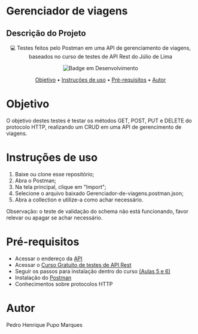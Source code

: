 # Gerenciador de viagens

## Descrição do Projeto
<p align="center"> 💻 Testes feitos pelo Postman em uma API de gerenciamento de viagens, baseados no curso de testes de API Rest do Júlio de Lima</p>

<div align="center">

	
 
 ![Badge em Desenvolvimento](https://img.shields.io/badge/Postman-FF6C37?style=for-the-badge&logo=Postman&logoColor=white) 
</div>
<p align="center">
 <a href="#objetivo">Objetivo</a> •
 <a href="#instruções-de-uso">Instruções de uso</a> • 
 <a href="#pré-requisitos">Pré-requisitos</a> • 
 <a href="#autor">Autor</a>
</p>

Objetivo
============

O objetivo destes testes é testar os métodos GET, POST, PUT e DELETE do protocolo HTTP, realizando um CRUD em uma API de gerencimento de viagens.

Instruções de uso
============
1. Baixe ou clone esse repositório;
2. Abra o Postman;
3. Na tela principal, clique em "Import";
4. Selecione o arquivo baixado Gerenciador-de-viagens.postman.json;
5. Abra a collection e utilize-a como achar necessário.

Observação: o teste de validação do schema não está funcionando, favor relevar ou apagar se achar necessário.

Pré-requisitos
============
- Acessar o endereço da <a href="https://github.com/AntonioMontanha/gerenciador-viagens">API</a>
- Acessar o <a href="https://www.youtube.com/playlist?list=PLf8x7B3nFTl17WeEVj405tHlstiq1kNBX">Curso Gratuito de testes de API Rest</a>
- Seguir os passos para instalação dentro do curso <a href="https://www.youtube.com/watch?v=9qeH4mmAWY4&list=PLf8x7B3nFTl17WeEVj405tHlstiq1kNBX&index=5&t=17s">(Aulas 5 e 6)</a>
- Instalação do <a href="https://www.postman.com/">Postman</a>
- Conhecimentos sobre protocolos HTTP

Autor
============
Pedro Henrique Pupo Marques